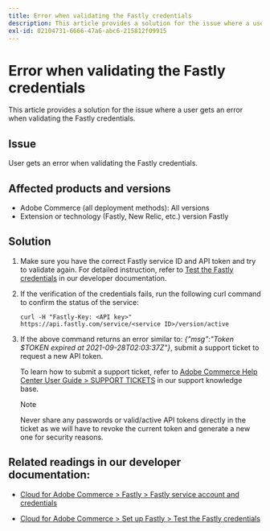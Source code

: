 ```yaml
---
title: Error when validating the Fastly credentials
description: This article provides a solution for the issue where a user gets an error when validating the Fastly credentials.
exl-id: 02104731-6666-47a6-abc6-215812f09915
---
```

# Error when validating the Fastly credentials

This article provides a solution for the issue where a user gets an error when validating the Fastly credentials.

## Issue

User gets an error when validating the Fastly credentials.

## Affected products and versions

* Adobe Commerce (all deployment methods): All versions
* Extension or technology (Fastly, New Relic, etc.) version Fastly

## Solution

1. Make sure you have the correct Fastly service ID and API token and try to validate again. For detailed instruction, refer to [Test the Fastly credentials](https://devdocs.magento.com/cloud/cdn/configure-fastly.html#test-the-fastly-credentials) in our developer documentation.
1. If the verification of the credentials fails, run the following curl command to confirm the status of the service:

    ```curl
    curl -H "Fastly-Key: <API key>" https://api.fastly.com/service/<service ID>/version/active
    ```

1. If the above command returns an error similar to: *{"msg":"Token $TOKEN expired at 2021-09-28T02:03:37Z"}*, submit a support ticket to request a new API token.

    To learn how to submit a support ticket, refer to [Adobe Commerce Help Center User Guide > SUPPORT TICKETS](/help/help-center-guide/help-center/magento-help-center-user-guide.md#support-tickets) in our support knowledge base.

    >[!NOTE]
    >
    >Never share any passwords or valid/active API tokens directly in the ticket as we will have to revoke the current token and generate a new one for security reasons.

## Related readings in our developer documentation:

* [Cloud for Adobe Commerce > Fastly > Fastly service account and credentials](https://devdocs.magento.com/cloud/cdn/cloud-fastly.html#fastly-service-account-and-credentials)

* [Cloud for Adobe Commerce > Set up Fastly > Test the Fastly credentials](https://devdocs.magento.com/cloud/cdn/configure-fastly.html#test-the-fastly-credentials)
